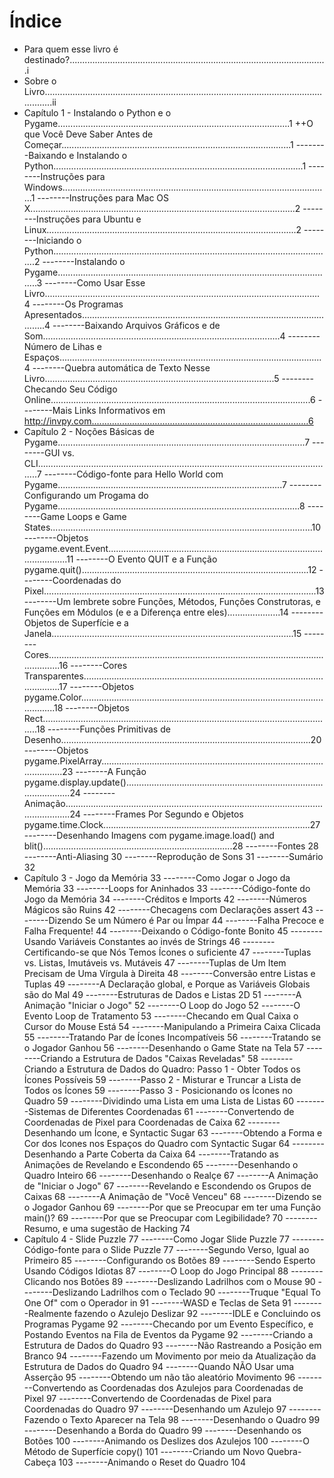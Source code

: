 ﻿# Índice

+ Para quem esse livro é destinado?......................................................................................................i
+ Sobre o Livro.........................................................................................................................ii
+ Capítulo 1 - Instalando o Python e o Pygame............................................................................................1
++O que Você Deve Saber Antes de Começar...........................................................................................1
--------Baixando e Instalando o Python...................................................................................................1
--------Instruções para Windows..........................................................................................................1
--------Instruções para Mac OS X.........................................................................................................2
--------Instruções para Ubuntu e Linux...................................................................................................2
--------Iniciando o Python...............................................................................................................2
--------Instalando o Pygame..............................................................................................................3
--------Como Usar Esse Livro.............................................................................................................4
--------Os Programas Apresentados........................................................................................................4
--------Baixando Arquivos Gráficos e de Som..............................................................................................4
--------Número de Lihas e Espaços........................................................................................................4
--------Quebra automática de Texto Nesse Livro...........................................................................................5
--------Checando Seu Código Online.......................................................................................................6
--------Mais Links Informativos em http://invpy.com......................................................................................6
+ Capítulo 2 - Noções Básicas de Pygame..................................................................................................7
--------GUI vs. CLI......................................................................................................................7
--------Código-fonte para Hello World com Pygame.........................................................................................7
--------Configurando um Progama do Pygame................................................................................................8
--------Game Loops e Game States........................................................................................................10
--------Objetos pygame.event.Event......................................................................................................11
--------O Evento QUIT e a Função pygame.quit()..........................................................................................12
--------Coordenadas do Pixel............................................................................................................13
--------Um lembrete sobre Funções, Métodos, Funções Construtoras, e Funções em Módulos (e e a Diferença entre eles).....................14
--------Objetos de Superfície e a Janela................................................................................................15
--------Cores...........................................................................................................................16
--------Cores Transparentes.............................................................................................................17
--------Objetos pygame.Color............................................................................................................18
--------Objetos Rect....................................................................................................................18
--------Funções Primitivas de Desenho...................................................................................................20
--------Objetos pygame.PixelArray.......................................................................................................23
--------A Função pygame.display.update()................................................................................................24
--------Animação........................................................................................................................24
--------Frames Por Segundo e Objetos pygame.time.Clock..................................................................................27
--------Desenhando Imagens com pygame.image.load() and blit()...........................................................................28
--------Fontes																28
--------Anti-Aliasing															30
--------Reprodução de Sons														31
--------Sumário																32
+ Capítulo 3 - Jogo da Memória														33
--------Como Jogar o Jogo da Memória													33
--------Loops for Aninhados														33
--------Código-fonte do Jogo da Memória													34
--------Créditos e Imports														42
--------Números Mágicos são Ruins													42
--------Checagens com Declarações assert												43
--------Dizendo Se um Número é Par ou Ímpar												44
--------Falha Precoce e Falha Frequente!												44
--------Deixando o Código-fonte Bonito													45
--------Usando Variáveis Constantes ao invés de Strings											46
--------Certificando-se que Nós Temos Ícones o suficiente										47
--------Tuplas vs. Listas, Imutáveis vs. Mutáveis											47
--------Tuplas de Um Item Precisam de Uma Vírgula à Direita										48
--------Conversão entre Listas e Tuplas													49
--------A Declaração global, e Porque as Variáveis Globais são do Mal									49
--------Estruturas de Dados e Listas 2D													51
--------A Animação "Iniciar o Jogo"													52
--------O Loop do Jogo															52
--------O Evento Loop de Tratamento													53
--------Checando em Qual Caixa o Cursor do Mouse Está											54
--------Manipulando a Primeira Caixa Clicada												55
--------Tratando Par de Ícones Incompatíveis												56
--------Tratando se o Jogador Ganhou 													56
--------Desenhando o Game State na Tela													57
--------Criando a Estrutura de Dados "Caixas Reveladas"											58
--------Criando a Estrutura de Dados do Quadro: Passo 1 - Obter Todos os Ícones Possíveis						59
--------Passo 2 - Misturar e Truncar a Lista de Todos os Ícones										59
--------Passo 3 - Posicionando os Ícones no Quadro											59
--------Dividindo uma Lista em uma Lista de Listas											60
--------Sistemas de Diferentes Coordenadas												61
--------Convertendo de Coordenadas de Pixel para Coordenadas de Caixa									62
--------Desenhando um Ícone, e Syntactic Sugar												63
--------Obtendo a Forma e Cor dos Icones nos Espaços do Quadro com Syntactic Sugar							64
--------Desenhando a Parte Coberta da Caixa												64
--------Tratando as Animações de Revelando e Escondendo											65
--------Desenhando o Quadro Inteiro													66
--------Desenhando o Realçe														67
--------A Animação de "Iniciar o Jogo"													67
--------Revelando e Escondendo os Grupos de Caixas											68
--------A Animação de "Você Venceu"													68
--------Dizendo se o Jogador Ganhou													69
--------Por que se Preocupar em ter uma Função main()?											69
--------Por que se Preocupar com Legibilidade?												70
--------Resumo, e uma sugestão de Hacking												74
+ Capítulo 4 - Slide Puzzle														77
--------Como Jogar Slide Puzzle														77
--------Código-fonte para o Slide Puzzle												77
--------Segundo Verso, Igual ao Primeiro												85
--------Configurando os Botões 														89
--------Sendo Esperto Usando Códigos Idiotas												87
--------O Loop do Jogo Principal													88
--------Clicando nos Botões														89
--------Deslizando Ladrilhos com o Mouse												90
--------Deslizando Ladrilhos com o Teclado												90
--------Truque "Equal To One Of" com o Operador in											91
--------WASD e Teclas de Seta														91
--------Realmente fazendo o Azulejo Deslizar												92
--------IDLE e Concluindo os Programas Pygame												92
--------Checando por um Evento Específico, e Postando Eventos na Fila de Eventos da Pygame						92
--------Criando a Estrutura de Dados do Quadro												93
--------Não Rastreando a Posição em Branco												94
--------Fazendo um Movimento por meio da Atualização da Estrutura de Dados do Quadro							94
--------Quando NÃO Usar uma Asserção													95
--------Obtendo um não tão aleatório Movimento												96
--------Convertendo as Coordenadas dos Azulejos para Coordenadas de Pixel								97
--------Convertendo de Coordenadas de Pixel para Coordenadas do Quadro									97
--------Desenhando um Azulejo														97
--------Fazendo o Texto Aparecer na Tela												98
--------Desenhando o Quadro														99
--------Desenhando a Borda do Quadro													99
--------Desenhando os Botões														100
--------Animando os Deslizes dos Azulejos												100
--------O Método de Superfície copy()													101
--------Criando um Novo Quebra-Cabeça													103
--------Animando o Reset do Quadro													104